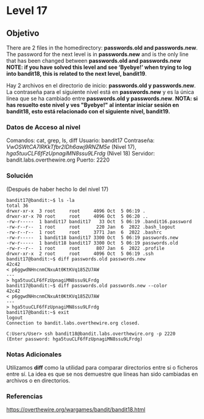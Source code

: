 # Level 17
## Objetivo
There are 2 files in the homedirectory: **passwords.old and passwords.new**. The password for the next level is in **passwords.new** and is the only line that has been changed between **passwords.old and passwords.new**
**NOTE: if you have solved this level and see ‘Byebye!’ when trying to log into bandit18, this is related to the next level, bandit19**.

Hay 2 archivos en el directorio de inicio: **passwords.old y passwords.new**. La contraseña para el siguiente nivel está en **passwords.new** y es la única línea que se ha cambiado entre **passwords.old y passwords.new**.
**NOTA: si has resuelto este nivel y ves "Byebye!" al intentar iniciar sesión en bandit18, esto está relacionado con el siguiente nivel, bandit19.**
### Datos de Acceso al nivel
Comandos: cat, grep, ls, diff
Usuario: bandit17
Contraseña:  *VwOSWtCA7lRKkTfbr2IDh6awj9RNZM5e* (Nivel 17), *hga5tuuCLF6fFzUpnagiMN8ssu9LFrdg* (Nivel 18)
Servidor: bandit.labs.overthewire.org
Puerto: 2220
### Solución
(Después de haber hecho lo del nivel 17)
```
bandit17@bandit:~$ ls -la
total 36
drwxr-xr-x  3 root     root     4096 Oct  5 06:19 .
drwxr-xr-x 70 root     root     4096 Oct  5 06:20 ..
-rw-r-----  1 bandit17 bandit17   33 Oct  5 06:19 .bandit16.password
-rw-r--r--  1 root     root      220 Jan  6  2022 .bash_logout
-rw-r--r--  1 root     root     3771 Jan  6  2022 .bashrc
-rw-r-----  1 bandit18 bandit17 3300 Oct  5 06:19 passwords.new
-rw-r-----  1 bandit18 bandit17 3300 Oct  5 06:19 passwords.old
-rw-r--r--  1 root     root      807 Jan  6  2022 .profile
drwxr-xr-x  2 root     root     4096 Oct  5 06:19 .ssh
bandit17@bandit:~$ diff passwords.old passwords.new
42c42
< p6ggwdNHncnmCNxuAt0KtKVq185ZU7AW
---
> hga5tuuCLF6fFzUpnagiMN8ssu9LFrdg
bandit17@bandit:~$ diff passwords.old passwords.new --color
42c42
< p6ggwdNHncnmCNxuAt0KtKVq185ZU7AW
---
> hga5tuuCLF6fFzUpnagiMN8ssu9LFrdg
bandit17@bandit:~$ exit
logout
Connection to bandit.labs.overthewire.org closed.

C:Users/User> ssh bandit18@bandit.labs.overthewire.org -p 2220
(Enter password: hga5tuuCLF6fFzUpnagiMN8ssu9LFrdg)
```
### Notas Adicionales
Utilizamos **diff** como la utilidad para comparar directorios entre si o ficheros entre sí. La idea es que se nos demuestre que líneas han sido cambiadas en archivos o en directorios.
### Referencias
https://overthewire.org/wargames/bandit/bandit18.html
